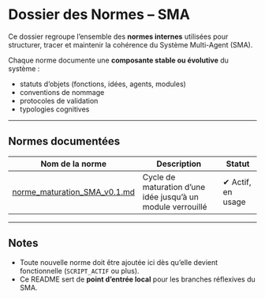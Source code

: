 # Dossier des Normes – SMA

Ce dossier regroupe l’ensemble des **normes internes** utilisées pour structurer, tracer et maintenir la cohérence du Système Multi-Agent (SMA).

Chaque norme documente une **composante stable ou évolutive** du système :
- statuts d’objets (fonctions, idées, agents, modules)
- conventions de nommage
- protocoles de validation
- typologies cognitives

---

## Normes documentées

| Nom de la norme | Description | Statut |
|-----------------|-------------|--------|
| [norme_maturation_SMA_v0.1.md](norme_maturation_SMA_v0.1.md) | Cycle de maturation d’une idée jusqu’à un module verrouillé | ✔︎ Actif, en usage |

---

## Notes

- Toute nouvelle norme doit être ajoutée ici dès qu’elle devient fonctionnelle (`SCRIPT_ACTIF` ou plus).
- Ce README sert de **point d’entrée local** pour les branches réflexives du SMA.